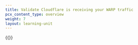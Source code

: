 ```yaml
---
title: Validate Cloudflare is receiving your WARP traffic
pcx_content_type: overview
weight: 7
layout: learning-unit
---
```


{{<render file="gateway/_activity-logs.md" productFolder="cloudflare-one">}}
